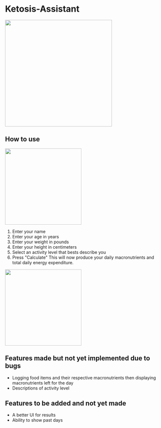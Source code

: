 # Ketosis-Assistant
<img src="https://imgur.com/W6T29HF.jpg" width="350">

## How to use
<img src="https://imgur.com/EDMbXQv.jpg" width="250">

1. Enter your name
2. Enter your age in years
3. Enter your weight in pounds 
4. Enter your height in centimeters
5. Select an activity level that bests describe you
6. Press "Calculate"
This will now produce your daily macronutrients and total daily energy expenditure.
<img src="https://imgur.com/abiVk4O.jpg" width="250">


## Features made but not yet implemented due to bugs
* Logging food items and their respective macronutrients then displaying macronutrients left for the day
* Descriptions of activity level

## Features to be added and not yet made
* A better UI for results 
* Ability to show past days 
